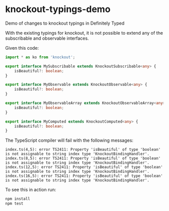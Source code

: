 # knockout-typings-demo
Demo of changes to knockout typings in Definitely Typed

With the existing typings for knockout, it is not possible to extend any of the subscribable and observable interfaces.

Given this code:

```typescript
import * as ko from 'knockout';

export interface MySubscribable extends KnockoutSubscribable<any> {
    isBeautiful?: boolean;
}

export interface MyObservable extends KnockoutObservable<any> {
    isBeautiful?: boolean;
}

export interface MyObservableArray extends KnockoutObservableArray<any> {
    isBeautiful?: boolean;
}

export interface MyComputed extends KnockoutComputed<any> {
    isBeautiful?: boolean;
}
```

The TypeScript compiler will fail with the following messages:

```
index.ts(4,5): error TS2411: Property 'isBeautiful' of type 'boolean' is not assignable to string index type 'KnockoutBindingHandler'.
index.ts(8,5): error TS2411: Property 'isBeautiful' of type 'boolean' is not assignable to string index type 'KnockoutBindingHandler'.
index.ts(12,5): error TS2411: Property 'isBeautiful' of type 'boolean' is not assignable to string index type 'KnockoutBindingHandler'.
index.ts(16,5): error TS2411: Property 'isBeautiful' of type 'boolean' is not assignable to string index type 'KnockoutBindingHandler'.
```

To see this in action run:

```sh
npm install
npm test
```

